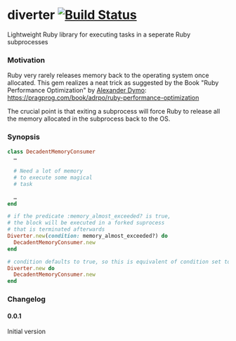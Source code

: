 # diverter [![Build Status](https://travis-ci.com/Absolventa/diverter.svg?token=Hov8AY6qnsiwKr3rBXCG&branch=master)](https://travis-ci.com/Absolventa/diverter)

Lightweight Ruby library for executing tasks in a seperate Ruby subprocesses

### Motivation

Ruby very rarely releases memory back to the operating system once allocated.
This gem realizes a neat trick as suggested by the Book "Ruby Performance Optimization" 
by [Alexander Dymo](https://github.com/adymo): https://pragprog.com/book/adrpo/ruby-performance-optimization

The crucial point is that exiting a subprocess will force Ruby to release
all the memory allocated in the subprocess back to the OS.

### Synopsis

```Ruby
class DecadentMemoryConsumer
  …
  
  # Need a lot of memory 
  # to execute some magical
  # task
 
  …
end

# if the predicate :memory_almost_exceeded? is true, 
# the block will be executed in a forked suprocess
# that is terminated afterwards
Diverter.new(condition: memory_almost_exceeded?) do
  DecadentMemoryConsumer.new
end

# condition defaults to true, so this is equivalent of condition set to true
Diverter.new do
  DecadentMemoryConsumer.new
end
```

### Changelog

#### 0.0.1

Initial version
